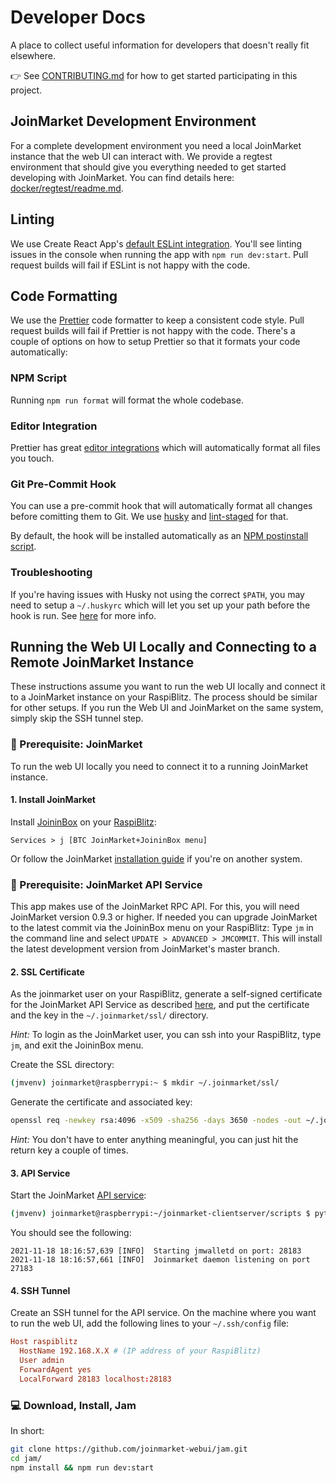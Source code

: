 # Developer Docs

A place to collect useful information for developers that doesn't really fit elsewhere.

👉 See [CONTRIBUTING.md](../CONTRIBUTING.md) for how to get started participating in this project.

## JoinMarket Development Environment

For a complete development environment you need a local JoinMarket instance that the web UI can interact with. We provide a regtest environment that should give you everything needed to get started developing with JoinMarket. You can find details here: [docker/regtest/readme.md](../docker/regtest/readme.md).

## Linting

We use Create React App's [default ESLint integration](https://create-react-app.dev/docs/setting-up-your-editor/#displaying-lint-output-in-the-editor).
You'll see linting issues in the console when running the app with `npm run dev:start`.
Pull request builds will fail if ESLint is not happy with the code.

## Code Formatting

We use the [Prettier](https://prettier.io/) code formatter to keep a consistent code style.
Pull request builds will fail if Prettier is not happy with the code.
There's a couple of options on how to setup Prettier so that it formats your code automatically:

### NPM Script

Running `npm run format` will format the whole codebase.

### Editor Integration

Prettier has great [editor integrations](https://prettier.io/docs/en/editors.html) which will automatically format all files you touch.

### Git Pre-Commit Hook

You can use a pre-commit hook that will automatically format all changes before comitting them to Git.
We use [husky](https://github.com/typicode/husky) and [lint-staged](https://github.com/okonet/lint-staged) for that.

By default, the hook will be installed automatically as an [NPM postinstall script](https://docs.npmjs.com/cli/v6/using-npm/scripts#npm-install).

### Troubleshooting

If you're having issues with Husky not using the correct `$PATH`, you may need to setup a `~/.huskyrc` which will let you set up your path before the hook is run.
See [here](https://typicode.github.io/husky/#/?id=command-not-found) for more info.

## Running the Web UI Locally and Connecting to a Remote JoinMarket Instance

These instructions assume you want to run the web UI locally and connect it to a JoinMarket instance on your RaspiBlitz.
The process should be similar for other setups.
If you run the Web UI and JoinMarket on the same system, simply skip the SSH tunnel step.

### 🚨 Prerequisite: JoinMarket

To run the web UI locally you need to connect it to a running JoinMarket instance.

#### 1. Install JoinMarket

Install [JoininBox](https://github.com/openoms/joininbox) on your [RaspiBlitz](https://github.com/rootzoll/raspiblitz):

```
Services > j [BTC JoinMarket+JoininBox menu]
```

Or follow the JoinMarket [installation guide](https://github.com/JoinMarket-Org/joinmarket-clientserver#quickstart---recommended-installation-method-linux-and-macos-only) if you're on another system.

### 🚨 Prerequisite: JoinMarket API Service

This app makes use of the JoinMarket RPC API. For this, you will need JoinMarket version 0.9.3 or higher. If needed you can upgrade JoinMarket to the latest commit via the JoininBox menu on your RaspiBlitz: Type `jm` in the command line and select `UPDATE > ADVANCED > JMCOMMIT`. This will install the latest development version from JoinMarket's master branch.

#### 2. SSL Certificate

As the joinmarket user on your RaspiBlitz, generate a self-signed certificate for the JoinMarket API Service as described [here](https://linuxize.com/post/creating-a-self-signed-ssl-certificate/), and put the certificate and the key in the `~/.joinmarket/ssl/` directory.

_Hint:_ To login as the JoinMarket user, you can ssh into your RaspiBlitz, type `jm`, and exit the JoininBox menu.

Create the SSL directory:

```bash
(jmvenv) joinmarket@raspberrypi:~ $ mkdir ~/.joinmarket/ssl/
```

Generate the certificate and associated key:

```bash
openssl req -newkey rsa:4096 -x509 -sha256 -days 3650 -nodes -out ~/.joinmarket/ssl/cert.pem -keyout ~/.joinmarket/ssl/key.pem
```

_Hint:_ You don't have to enter anything meaningful, you can just hit the return key a couple of times.

#### 3. API Service

Start the JoinMarket [API service](https://github.com/JoinMarket-Org/joinmarket-clientserver/blob/master/docs/JSON-RPC-API-using-jmwalletd.md):

```bash
(jmvenv) joinmarket@raspberrypi:~/joinmarket-clientserver/scripts $ python jmwalletd.py
```

You should see the following:

```text
2021-11-18 18:16:57,639 [INFO]  Starting jmwalletd on port: 28183
2021-11-18 18:16:57,661 [INFO]  Joinmarket daemon listening on port 27183
```

#### 4. SSH Tunnel

Create an SSH tunnel for the API service. On the machine where you want to run the web UI, add the following lines to your `~/.ssh/config` file:

```conf
Host raspiblitz
  HostName 192.168.X.X # (IP address of your RaspiBlitz)
  User admin
  ForwardAgent yes
  LocalForward 28183 localhost:28183
```

### 💻 Download, Install, Jam

In short:

```bash
git clone https://github.com/joinmarket-webui/jam.git
cd jam/
npm install && npm run dev:start
```
